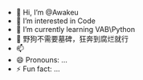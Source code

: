 - 👋 Hi, I’m @Awakeu
- 👀 I’m interested in Code
- 🌱 I’m currently learning VAB\Python
- 💞️ 野狗不需要墓碑，狂奔到腐烂就行
- 📫 
- 😄 Pronouns: ...
- ⚡ Fun fact: ...

<!---
Awakeu/Awakeu is a ✨ special ✨ repository because its `README.md` (this file) appears on your GitHub profile.
You can click the Preview link to take a look at your changes.
--->
